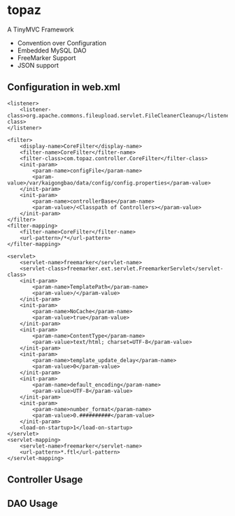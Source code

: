 # topaz

A TinyMVC Framework

- Convention over Configuration
- Embedded MySQL DAO
- FreeMarker Support
- JSON support

## Configuration in web.xml

	<listener>
		<listener-class>org.apache.commons.fileupload.servlet.FileCleanerCleanup</listener-class>
	</listener>

	<filter>
		<display-name>CoreFilter</display-name>
		<filter-name>CoreFilter</filter-name>
		<filter-class>com.topaz.controller.CoreFilter</filter-class>
		<init-param>
			<param-name>configFile</param-name>
			<param-value>/var/kaigongbao/data/config/config.properties</param-value>
		</init-param>
		<init-param>
			<param-name>controllerBase</param-name>
			<param-value>/<Classpath of Controllers></param-value>
		</init-param>
	</filter>
	<filter-mapping>
		<filter-name>CoreFilter</filter-name>
		<url-pattern>/*</url-pattern>
	</filter-mapping>

	<servlet>
		<servlet-name>freemarker</servlet-name>
		<servlet-class>freemarker.ext.servlet.FreemarkerServlet</servlet-class>
		<init-param>
			<param-name>TemplatePath</param-name>
			<param-value>/</param-value>
		</init-param>
		<init-param>
			<param-name>NoCache</param-name>
			<param-value>true</param-value>
		</init-param>
		<init-param>
			<param-name>ContentType</param-name>
			<param-value>text/html; charset=UTF-8</param-value>
		</init-param>
		<init-param>
			<param-name>template_update_delay</param-name>
			<param-value>0</param-value>
		</init-param>
		<init-param>
			<param-name>default_encoding</param-name>
			<param-value>UTF-8</param-value>
		</init-param>
		<init-param>
			<param-name>number_format</param-name>
			<param-value>0.##########</param-value>
		</init-param>
		<load-on-startup>1</load-on-startup>
	</servlet>
	<servlet-mapping>
		<servlet-name>freemarker</servlet-name>
		<url-pattern>*.ftl</url-pattern>
	</servlet-mapping>

## Controller Usage

## DAO Usage
